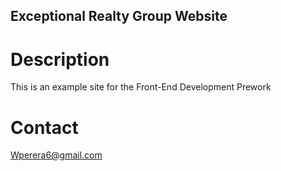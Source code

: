 Exceptional Realty Group Website
-----

# Description

This is an example site for the Front-End Development Prework

# Contact

Wperera6@gmail.com
